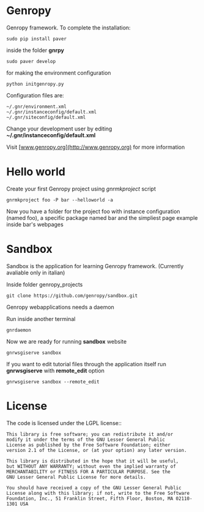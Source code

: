 Genropy
=======

Genropy framework. To complete the installation:
	
	sudo pip install paver
	
inside the folder **gnrpy** 

	sudo paver develop
	
for making the environment configuration 

	python initgenropy.py

Configuration files are: 

	~/.gnr/environment.xml
	~/.gnr/instanceconfig/default.xml
	~/.gnr/siteconfig/default.xml

Change your development user by editing **~/.gnr/instanceconfig/default.xml**


Visit [www.genropy.org](http://www.genropy.org) for more information

Hello world
===========
Create your first Genropy project using *gnrmkproject* script


    gnrmkproject foo -P bar --helloworld -a
    
Now you have a folder for the project foo with instance configuration (named foo), a specific package named bar and the simpliest page example inside bar's webpages


Sandbox
=======
Sandbox is the application for learning Genropy framework. (Currently avaliable only in italian)

Inside folder genropy_projects 

	git clone https://github.com/genropy/sandbox.git

Genropy webapplications needs a daemon

Run inside another terminal

	gnrdaemon

Now we are ready for running **sandbox** website

	gnrwsgiserve sandbox
	
If you want to edit tutorial files through the application itself run **gnrwsgiserve** with **remote_edit** option

	gnrwsgiserve sandbox --remote_edit
	



License
=======

The code is licensed under the LGPL license::
    
    This library is free software; you can redistribute it and/or
    modify it under the terms of the GNU Lesser General Public
    License as published by the Free Software Foundation; either
    version 2.1 of the License, or (at your option) any later version.
    
    This library is distributed in the hope that it will be useful,
    but WITHOUT ANY WARRANTY; without even the implied warranty of
    MERCHANTABILITY or FITNESS FOR A PARTICULAR PURPOSE. See the
    GNU Lesser General Public License for more details.
    
    You should have received a copy of the GNU Lesser General Public
    License along with this library; if not, write to the Free Software
    Foundation, Inc., 51 Franklin Street, Fifth Floor, Boston, MA 02110-1301 USA
